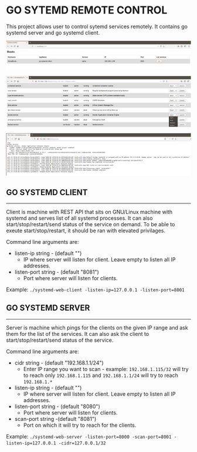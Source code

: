 # GO SYTEMD REMOTE CONTROL

This project allows user to control sytemd services remotely. It contains go systemd server and go systemd client.

![Hosts](/screenshots/hosts.png)

![Services](/screenshots/services.png)

![Service Status](/screenshots/status.png)


## GO SYSTEMD CLIENT
_________________________________

Client is machine with REST API that sits on GNU/Linux machine with systemd and serves list of all systemd processes. It can also start/stop/restart/send status of the service on demand.
To be able to exeute start/stop/restart, it should be ran with elevated privilages.

Command line arguments are:

  * listen-ip string - (default "")
    * IP where server will listen for client. Leave empty to listen all IP addresses.
  * listen-port string - (default "8081")
    * Port where server will listen for clients.

Example:
`./systemd-web-client -listen-ip=127.0.0.1 -listen-port=8001`

## GO SYSTEMD SERVER
________________________________

Server is machine which pings for the clients on the given IP range and ask them for the list of the services. It can also ask the client to start/stop/restart/send status of the service.

Command line arguments are:

  * cidr string - (default "192.168.1.1/24")
    * Enter IP range you want to scan - example: `192.168.1.115/32` will try to reach only `192.168.1.115` and `192.168.1.1/24` will try to reach `192.168.1.*` 
  * listen-ip string - (default "")
    * IP where server will listen for client. Leave empty to listen all IP addresses.
  * listen-port string - (default "8080")
    * Port where server will listen for clients.
  * scan-port string -(default "8081")
    * Port on which it will try to reach for the clients.

Example:
`./systemd-web-server -listen-port=8000 -scan-port=8001 -listen-ip=127.0.0.1 -cidr=127.0.0.1/32`
